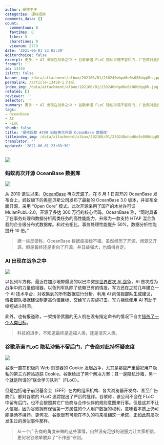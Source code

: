 ```yaml
---
author: 硬核老王
categories: 硬核观察
comments_data: []
count:
  commentnum: 0
  favtimes: 0
  likes: 0
  sharetimes: 0
  viewnum: 2773
date: '2021-06-01 23:03:39'
editorchoice: false
excerpt: 更多：• AI 出现在战争之中 • 谷歌承诺 FLoC 隐私沙箱不留后门，广告商对此持怀疑态度
fromurl: ''
id: 13450
islctt: false
banner_img: /data/attachment/album/202106/01/230240whpd6o0s080dqq8h.jpg
permalink: /article-13450-1.html
index_img: /data/attachment/album/202106/01/230240whpd6o0s080dqq8h.jpg
related: []
reviewer: ''
selector: ''
summary: 更多：• AI 出现在战争之中 • 谷歌承诺 FLoC 隐私沙箱不留后门，广告商对此持怀疑态度
tags:
- OceanBase
- AI
- FLoC
thumb: false
title: '硬核观察 #290 蚂蚁再次开源 OceanBase 数据库'
titleindex_img: /data/attachment/album/202106/01/230240whpd6o0s080dqq8h.jpg
translator: ''
updated: '2021-06-01 23:03:39'
---
```


![](/data/attachment/album/202106/01/230240whpd6o0s080dqq8h.jpg)


### 蚂蚁再次开源 OceanBase 数据库


![](/data/attachment/album/202106/01/230252khgeug4ntgee6ee6.jpg)


从 2010 诞生以来，[OceanBase](https://open.oceanbase.com/) 再次[开源](https://gitee.com/oceanbase)了。在 6 月 1 日召开的 OceanBase 发布会上，蚂蚁旗下的奥星贝斯公司发布了最新的 OceanBase 3.0 版本，并宣布全面开源，采用 “Open Core” 模式。此次开源采用了国产的木兰许可证 MulanPubL-2.0，开源了多达 300 万行的核心代码。OceanBase 称，“同时具备了在事务处理和数据分析两类任务的高性能能力，升级为一款支持 HTAP 混合负载的企业级分布式数据库。和过去相比，事务处理性能提升 50%，数据分析性能提升 10 倍。”



> 
> 据一些反馈称，OceanBase 数据库指标不错。虽然经历了开源、闭源又开源，但是最终还是走向了开源，并日益强大，也值得肯定。
> 
> 
> 


### AI 出现在战争之中


![](/data/attachment/album/202106/01/230307rzdm0tmccvrtb5ck.jpg)


以色列军方称，最近在加沙地带爆发的以巴冲突是[世界首次 AI 战争](https://www.jpost.com/arab-israeli-conflict/gaza-news/guardian-of-the-walls-the-first-ai-war-669371)，AI 首次成为战争中的力量倍增器。以色列军队除了依赖已有的情报，军方还在之前几年建立一个 AI 技术平台，对收集到的所有数据进行分析，利用 AI 向情报部队生成建议，情报部队根据建议制定高价值目标，交给军方实施打击。军方相信使用 AI 有助于缩短战斗时间。


此外，也有报道称，一架携带武器的无人机在没有指定命令的情况下自主[猎杀了一个人类目标](https://nypost.com/2021/05/29/killer-drone-hunted-down-a-human-target-without-being-told-to/)。



> 
> 科技的进步，不知道最终是造福人类，还是消灭人类。
> 
> 
> 


### 谷歌承诺 FLoC 隐私沙箱不留后门，广告商对此持怀疑态度


![](/data/attachment/album/202106/01/230324aww0bawfp9wifawl.jpg)


谷歌一直在积极向 Web 浏览器的 Cookie 发起战争，尤其是那些严重侵犯用户隐私的第三方跨站追踪 Cookie。谷歌给出了两个解决方案：其一是隐私沙箱，另一个就是所谓的“联合学习队列”（FLoC）。


但是包括电子前沿基金会（EFF）在内的组织机构、各大浏览器开发商、甚至广告商们，都对谷歌的 FLoC 追踪提出了严厉的批评。谷歌称，该公司不会在 FLoC 中留有后门，也不会按照其它广告商与合作伙伴的规则意图来行事。但是这并不让人信服，因为谷歌拥有保留第一方属性的个人用户数据的权利，意味着本质上仍可能换汤不换药。更何况，谷歌很有可能在不久的将来推翻这一承诺，正如此前屡次发生过的类似事件那样。



> 
> 从一个广告商的角度来做的这些事情，自然没有足够的说服力让大家相信，更何况谷歌早放弃了“不作恶”守则。
> 
> 
>